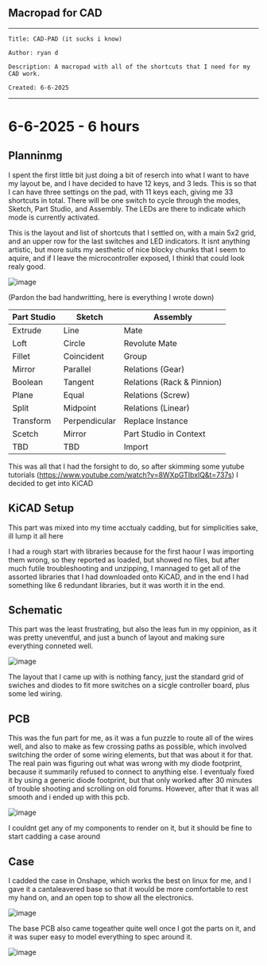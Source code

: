## Macropad for CAD
----
```
Title: CAD-PAD (it sucks i know)

Author: ryan d

Description: A macropad with all of the shortcuts that I need for my CAD work.

Created: 6-6-2025
```
----
# 6-6-2025 - 6 hours

## Planninmg

I spent the first little bit just doing a bit of reserch into what I want to have my layout be, and I have decided to have 12 keys, and 3 leds. This is so that I can have three settings on the pad, with 11 keys each, giving me 33 shortcuts in total. There will be one switch to cycle through the modes, Sketch, Part Studio, and Assembly. The LEDs are there to indicate which mode is currently activated.

This is the layout and list of shortcuts that I settled on, with a main 5x2 grid, and an upper row for the last switches and LED indicators. It isnt anything artistic, but more suits my aesthetic of nice blocky chunks that I seem to aquire, and if I leave the microcontroller exposed, I thinkl that could look realy good.

![image](https://github.com/user-attachments/assets/9d017bba-e9dd-44fb-b9a6-1c294e0a7d1c)

(Pardon the bad handwritting, here is everything I wrote down)

| Part Studio | Sketch | Assembly |
|-------------|--------|----------|
| Extrude | Line | Mate |
| Loft | Circle | Revolute Mate |
| Fillet | Coincident | Group |
| Mirror | Parallel | Relations (Gear) |
| Boolean | Tangent | Relations (Rack & Pinnion) | 
| Plane | Equal | Relations (Screw) |
| Split | Midpoint | Relations (Linear) |
| Transform | Perpendicular | Replace Instance |
| Scetch | Mirror | Part Studio in Context |
| TBD | TBD | Import |

This was all that I had the forsight to do, so after skimming some yutube tutorials (https://www.youtube.com/watch?v=8WXpGTIbxlQ&t=737s) I decided to get into KiCAD

## KiCAD Setup

This part was mixed into my time acctualy cadding, but for simplicities sake, ill lump it all here

I had a rough start with libraries because for the first haour I was importing them wrong, so they reported as loaded, but showed no files, but after much futile troubleshooting and unzipping, I mannaged to get all of the assorted libraries that I had downloaded onto KiCAD, and in the end I had something like 6 redundant libraries, but it was worth it in the end.

## Schematic

This part was the least frustrating, but also the leas fun in my oppinion, as it was pretty uneventful, and just a bunch of layout and making sure everything conneted well.

![image](https://github.com/user-attachments/assets/fb20f33d-2dfe-4983-abf7-e188a1229d3e)

The layout that I came up with is nothing fancy, just the standard grid of swiches and diodes to fit more switches on a sicgle controller board, plus some led wiring.

## PCB

This was the fun part for me, as it was a fun puzzle to route all of the wires well, and also to make as few crossing paths as possible, which involved switching the order of some wiring elements, but that was about it for that. The real pain was figuring out what was wrong with my diode footprint, because it summarily refused to connect to anything else. I eventualy fixed it by using a generic diode footprint, but that only worked after 30 minutes of trouble shooting and scrolling on old forums. However, after that it was all smooth and i ended up with this pcb.

![image](https://github.com/user-attachments/assets/c1fefec3-8ac1-4420-a4ea-b4257a7a9b29)

I couldnt get any of my components to render on it, but it should be fine to start cadding a case around

## Case

I cadded the case in Onshape, which works the best on linux for me, and I gave it a cantaleavered base so that it would be more comfortable to rest my hand on, and an open top to show all the electronics.

![image](https://github.com/user-attachments/assets/3e817a60-0c42-4e0f-aae6-d77c80af4d39)

The base PCB also came togeather quite well once I got the parts on it, and it was super easy to model everything to spec around it.

![image](https://github.com/user-attachments/assets/0895efd6-6f5f-49f2-99ff-1468760a5a98)
